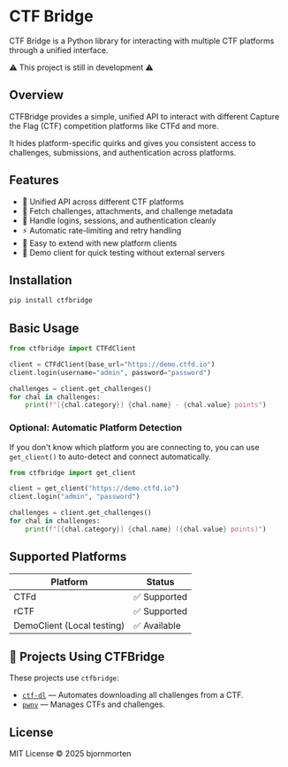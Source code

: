 # CTF Bridge

CTF Bridge is a Python library for interacting with multiple CTF platforms through a unified interface.

⚠️ This project is still in development ⚠️

## Overview

CTFBridge provides a simple, unified API to interact with different Capture the Flag (CTF) competition platforms like CTFd and more.

It hides platform-specific quirks and gives you consistent access to challenges, submissions, and authentication across platforms.

## Features

- 🌟 Unified API across different CTF platforms
- 📄 Fetch challenges, attachments, and challenge metadata
- 🔑 Handle logins, sessions, and authentication cleanly
- ⚡ Automatic rate-limiting and retry handling
- 🧩 Easy to extend with new platform clients
- 🧪 Demo client for quick testing without external servers

## Installation

```bash
pip install ctfbridge
```

## Basic Usage

```python
from ctfbridge import CTFdClient

client = CTFdClient(base_url="https://demo.ctfd.io")
client.login(username="admin", password="password")

challenges = client.get_challenges()
for chal in challenges:
    print(f"[{chal.category}] {chal.name} - {chal.value} points")
```

### Optional: Automatic Platform Detection

If you don't know which platform you are connecting to, you can use `get_client()` to auto-detect and connect automatically.

```python
from ctfbridge import get_client

client = get_client("https://demo.ctfd.io")
client.login("admin", "password")

challenges = client.get_challenges()
for chal in challenges:
    print(f"[{chal.category}] {chal.name} ({chal.value} points)")
```

## Supported Platforms

| Platform                   | Status       |
| -------------------------- | ------------ |
| CTFd                       | ✅ Supported |
| rCTF                       | ✅ Supported |
| DemoClient (Local testing) | ✅ Available |

## 🧩 Projects Using CTFBridge

These projects use `ctfbridge`:

- [`ctf-dl`](https://github.com/bjornmorten/ctf-dl) — Automates downloading all challenges from a CTF.
- [`pwnv`](https://github.com/CarixoHD/pwnv) — Manages CTFs and challenges.

## License

MIT License © 2025 bjornmorten
